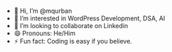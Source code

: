 - 👋 Hi, I’m @mqurban
- 👀 I’m interested in WordPress Development, DSA, AI
- 💞️ I’m looking to collaborate on Linkedin
- 😄 Pronouns: He/Him
- ⚡ Fun fact: Coding is easy if you believe.

<!---
mqurban/mqurban is a ✨ special ✨ repository because its `README.md` (this file) appears on your GitHub profile.
You can click the Preview link to take a look at your changes.
--->
